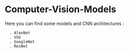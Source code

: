 # Computer-Vision-Models

Here you can find some models and CNN architectures :
 
      . AlexNet
      . VGG
      . GoogleNet
      . ResNet
 

